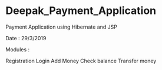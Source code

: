 # Deepak_Payment_Application
Payment Application using Hibernate and JSP 

Date : 29/3/2019

Modules : 

Registration
Login
Add Money
Check balance
Transfer money
